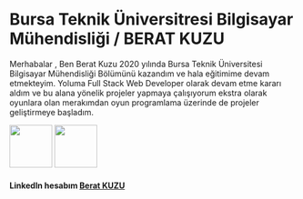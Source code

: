 # Bursa Teknik Üniversitresi Bilgisayar Mühendisliği / BERAT KUZU

Merhabalar , Ben Berat Kuzu 2020 yılında Bursa Teknik Üniversitesi Bilgisayar Mühendisliği Bölümünü kazandım ve hala eğitimime devam etmekteyim.
Yoluma Full Stack Web Developer olarak devam etme kararı aldım ve bu alana yönelik projeler yapmaya çalışıyorum ekstra olarak oyunlara olan merakımdan oyun programlama üzerinde de projeler geliştirmeye başladım. 




<img src="https://cdn-icons-png.flaticon.com/512/6132/6132221.png" width="75"> <img src="https://cdn-icons-png.flaticon.com/512/5968/5968292.png" width="75">

#### LinkedIn hesabım [Berat KUZU]
[Berat KUZU]:https://www.linkedin.com/in/berat-kuzu-a57a71197/
